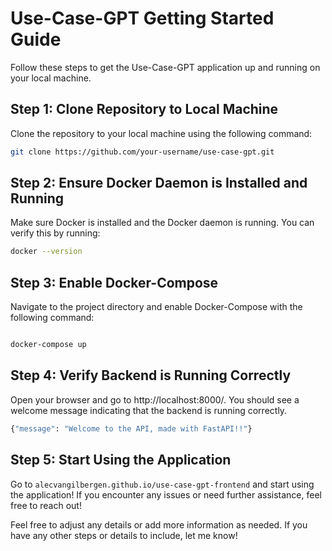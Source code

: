 # Use-Case-GPT Getting Started Guide

Follow these steps to get the Use-Case-GPT application up and running on your local machine.

## Step 1: Clone Repository to Local Machine

Clone the repository to your local machine using the following command:

```bash
git clone https://github.com/your-username/use-case-gpt.git
```

## Step 2: Ensure Docker Daemon is Installed and Running
Make sure Docker is installed and the Docker daemon is running. You can verify this by running:
```bash
docker --version
```

## Step 3: Enable Docker-Compose
Navigate to the project directory and enable Docker-Compose with the following command:
```bash

docker-compose up

```

## Step 4: Verify Backend is Running Correctly
Open your browser and go to http://localhost:8000/. You should see a welcome message indicating that the backend is running correctly.
```bash	
{"message": "Welcome to the API, made with FastAPI!!"}
```

## Step 5: Start Using the Application
Go to ``alecvangilbergen.github.io/use-case-gpt-frontend`` and start using the application!
If you encounter any issues or need further assistance, feel free to reach out!


Feel free to adjust any details or add more information as needed. If you have any other steps or details to include, let me know!

